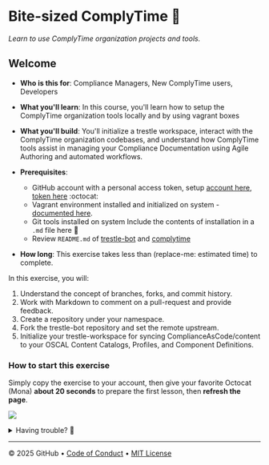# Bite-sized ComplyTime 🍮

_Learn to use ComplyTime organization projects and tools._

## Welcome

- **Who is this for**: Compliance Managers, New ComplyTime users, Developers
- **What you'll learn**: In this course, you'll learn how to setup the ComplyTime organization tools locally and by using vagrant boxes
- **What you'll build**: You'll initialize a trestle workspace, interact with the ComplyTime organization codebases, and understand how ComplyTime tools assist in managing your Compliance Documentation using Agile Authoring and automated workflows.
- **Prerequisites**:
  - GitHub account with a personal access token, setup [account here](https://github.com/), [token here](https://docs.github.com/en/authentication/keeping-your-account-and-data-secure/managing-your-personal-access-tokens) :octocat:
  - Vagrant environment installed and initialized on system - [documented here](https://docs.google.com/presentation/d/1rVhYxrvgYQRaKeBfctjXGg9cz7k_R21frUX-ZitTr8k/edit?slide=id.g30e84f14e68_0_7122#slide=id.g30e84f14e68_0_7122).
  - Git tools installed on system Include the contents of installation in a `.md` file here 🧰
  - Review `README.md` of [trestle-bot](https://github.com/complytime/trestle-bot) and [complytime](https://github.com/complytime/complytime)

- **How long**: This exercise takes less than (replace-me: estimated time) to complete.

In this exercise, you will:

1. Understand the concept of branches, forks, and commit history.
2. Work with Markdown to comment on a pull-request and provide feedback.
3. Create a repository under your namespace.
1. Fork the trestle-bot repository and set the remote upstream.
1. Initialize your trestle-workspace for syncing ComplianceAsCode/content to your OSCAL Content Catalogs, Profiles, and Component Definitions.


### How to start this exercise

Simply copy the exercise to your account, then give your favorite Octocat (Mona) **about 20 seconds** to prepare the first lesson, then **refresh the page**.

<!--  (replace-me: Make sure to edit the URL with proper template_owner, template_name, repo name and description)  -->
[![](https://img.shields.io/badge/Copy%20Exercise-%E2%86%92-1f883d?style=for-the-badge&logo=github&labelColor=197935)](https://github.com/new?template_owner=skills&template_name=exercise-template&owner=%40me&name=skills-<replace-me>&description=Exercise:+Replace+me&visibility=public)

<details>
<summary>Having trouble? 🤷</summary><br/>

When copying the exercise, we recommend the following settings:

- For owner, choose your personal account or an organization to host the repository.

- We recommend creating a public repository, since private repositories will use Actions minutes.

If the exercise isn't ready in 20 seconds, please check the [Actions](../../actions) tab.

- Check to see if a job is running. Sometimes it simply takes a bit longer.

- If the page shows a failed job, please submit an issue. Nice, you found a bug! 🐛

</details>

---

&copy; 2025 GitHub &bull; [Code of Conduct](https://www.contributor-covenant.org/version/2/1/code_of_conduct/code_of_conduct.md) &bull; [MIT License](https://gh.io/mit)
